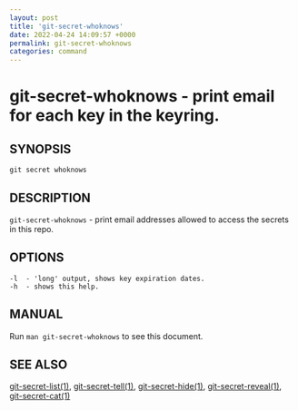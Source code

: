 ```yaml
---
layout: post
title: 'git-secret-whoknows'
date: 2022-04-24 14:09:57 +0000
permalink: git-secret-whoknows
categories: command
---
```

git-secret-whoknows - print email for each key in the keyring.
======================================================================

## SYNOPSIS

    git secret whoknows


## DESCRIPTION
`git-secret-whoknows` - print email addresses allowed to access the secrets in this repo.


## OPTIONS

    -l  - 'long' output, shows key expiration dates.
    -h  - shows this help.


## MANUAL

Run `man git-secret-whoknows` to see this document.


## SEE ALSO

[git-secret-list(1)](https://git-secret.io/git-secret-list), [git-secret-tell(1)](https://git-secret.io/git-secret-tell),
[git-secret-hide(1)](https://git-secret.io/git-secret-hide), [git-secret-reveal(1)](https://git-secret.io/git-secret-reveal),
[git-secret-cat(1)](https://git-secret.io/git-secret-cat)
